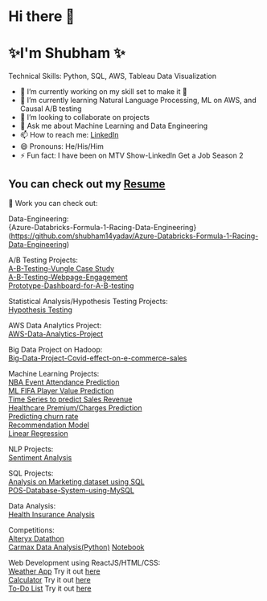 # Hi there 👋
# ✨I'm Shubham ✨

Technical Skills: Python, SQL, AWS, Tableau Data Visualization

- 🔭 I’m currently working on my skill set to make it :muscle:
- 🌱 I’m currently learning Natural Language Processing, ML on AWS, and Causal A/B testing
- 👯 I’m looking to collaborate on projects
- 💬 Ask me about Machine Learning and Data Engineering
- 📫 How to reach me: [LinkedIn](https://www.linkedin.com/in/shubham-utdallas/)
- 😄 Pronouns: He/His/Him
- ⚡ Fun fact: I have been on MTV Show-LinkedIn Get a Job Season 2

## You can check out my [Resume](https://shubham14yadav.github.io/Resume/)

📝 Work you can check out:

Data-Engineering:<br>
{Azure-Databricks-Formula-1-Racing-Data-Engineering}(https://github.com/shubham14yadav/Azure-Databricks-Formula-1-Racing-Data-Engineering)<br>

A/B Testing Projects:<br>
[A-B-Testing-Vungle Case Study](https://github.com/shubham14yadav/A-B-Testing-Case-study)<br>
[A-B-Testing-Webpage-Engagement](https://github.com/shubham14yadav/shubham14yadav-A-B-Testing-Webpage-Engagement)<br>
[Prototype-Dashboard-for-A-B-testing](https://github.com/shubham14yadav/Prototype-Dashboard-for-A-B-testing)<br>

Statistical Analysis/Hypothesis Testing Projects:<br>
[Hypothesis Testing](https://github.com/shubham14yadav/Hypothesis-Testing)<br>

AWS Data Analytics Project:<br>
[AWS-Data-Analytics-Project](https://github.com/shubham14yadav/AWS-Data-Analytics-Project)<br>

Big Data Project on Hadoop:<br>
[Big-Data-Project-Covid-effect-on-e-commerce-sales](https://github.com/shubham14yadav/Big-Data-Project-Covid-effect-on-e-commerce-sales)<br>

Machine Learning Projects:<br>
[NBA Event Attendance Prediction](https://github.com/shubham14yadav/Attendance-Prediction)<br>
[ML FIFA Player Value Prediction](https://github.com/shubham14yadav/ML_Project_Prediction)<br>
[Time Series to predict Sales Revenue](https://github.com/shubham14yadav/Predicting_Sales_Time_Series)<br>
[Healthcare Premium/Charges Prediction](https://github.com/shubham14yadav/Insurance_Prediction)<br>
[Predicting churn rate](https://github.com/shubham14yadav/Banking_Predictive)<br>
[Recommendation Model](https://github.com/shubham14yadav/Recommendation-Models)<br>
[Linear Regression](https://github.com/shubham14yadav/Linear_Regression)<br>

NLP Projects:<br>
[Sentiment Analysis](https://github.com/shubham14yadav/Sentiment-Analysis)<br>

SQL Projects:<br>
[Analysis on Marketing dataset using SQL](https://github.com/shubham14yadav/SQL-Marketing-Project)<br>
[POS-Database-System-using-MySQL](https://github.com/shubham14yadav/POS-Database-System-using-MySQL)<br>

Data Analysis:<br>
[Health Insurance Analysis](https://github.com/shubham14yadav/Insurance_analysis)<br>

Competitions:<br>
[Alteryx Datathon](https://github.com/shubham14yadav/Alteryx-Competition)<br>
[Carmax Data Analysis(Python)](https://github.com/shubham14yadav/Carmax_competition) [Notebook](https://github.com/shubham14yadav/Carmax_competition/blob/main/carmax_competition.ipynb)<br>

Web Development using ReactJS/HTML/CSS:<br>
[Weather App](https://github.com/shubham14yadav/my_weather_app) Try it out [here](https://shubham14yadav.github.io/my_weather_app/)<br>
[Calculator](https://github.com/shubham14yadav/My_Calculator)  Try it out [here](https://shubham14yadav.github.io/My_Calculator/)<br>
[To-Do List](https://shubham14yadav.github.io/first-app/ ) Try it out [here](https://shubham14yadav.github.io/first-app/)


